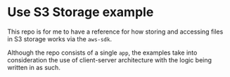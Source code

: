 # Use S3 Storage example

This repo is for me to have a reference for how storing and accessing files in S3 storage works via the `aws-sdk`.

Although the repo consists of a single `app`, the examples take into consideration the use of client-server architecture with the logic being written in as such.
